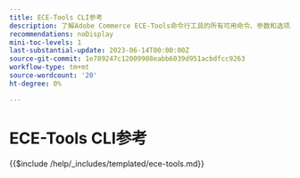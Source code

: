 ```yaml
---
title: ECE-Tools CLI参考
description: 了解Adobe Commerce ECE-Tools命令行工具的所有可用命令、参数和选项。
recommendations: noDisplay
mini-toc-levels: 1
last-substantial-update: 2023-06-14T00:00:00Z
source-git-commit: 1e789247c12009908eabb6039d951acbdfcc9263
workflow-type: tm+mt
source-wordcount: '20'
ht-degree: 0%

---
```


# ECE-Tools CLI参考

{{$include /help/_includes/templated/ece-tools.md}}
